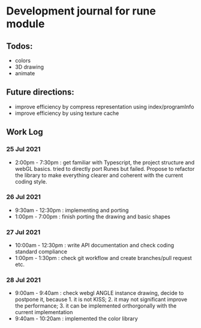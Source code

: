 # Development journal for rune module
## Todos:
- colors
- 3D drawing
- animate
## Future directions:
- improve efficiency by compress representation using index/programInfo
- improve efficiency by using texture cache

## Work Log
### 25 Jul 2021
- 2:00pm - 7:30pm : get familiar with Typescript, the project structure and webGL basics. tried to directly port Runes but failed. Propose to refactor the library to make everything clearer and coherent with the current coding style.

### 26 Jul 2021
- 9:30am - 12:30pm : implementing and porting
- 1:00pm - 7:00pm : finish porting the drawing and basic shapes

### 27 Jul 2021
- 10:00am - 12:30pm : write API documentation and check coding standard compliance
- 1:00pm - 1:30pm : check git workflow and create branches/pull request etc.

### 28 Jul 2021
- 9:00am - 9:40am : check webgl ANGLE instance drawing, decide to postpone it, because 1. it is not KISS; 2. it may not significant improve the performance; 3. it can be implemented orthorgonally with the current implementation
- 9:40am - 10:20am : implemented the color library